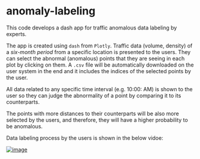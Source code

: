 # anomaly-labeling
This code develops a dash app for traffic anomalous data labeling by experts.

The app is created using `dash` from `Plotly`. Traffic data (volume, density) of a *six-month period* from a specific location is presented to the users. 
They can select the abnormal (anomalous) points that they are seeing in each plot by clicking on them. 
A `.csv` file will be automatically downloaded on the user system in the end and it includes the indices of the selected points by the user. 

All data related to any specific time interval (e.g. 10:00: AM) is shown to the user so they can judge the abnormality of a point by comparing it to its counterparts.

The points with more distances to their counterparts will be also more selected by the users, and therefore, they will have a higher probability to be anomalous.

Data labeling process by the users is shown in the below vidoe: 

[![image](https://user-images.githubusercontent.com/112522995/187570834-9fa99a1d-0e84-483f-bbf9-d96c28475419.png)](https://www.youtube.com/watch?v=I7wv8SyDsaQ&t=6s)

